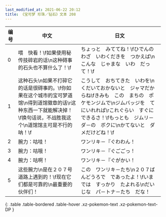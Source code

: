 ```yaml
---
last_modified_at: 2021-06-22 20:12
title: 《宝可梦 珍珠／钻石》文本 208
---
```

| 编号 | 中文 | 日文 |
| ---- | ---- | ---- |
| 0 | 喂　快看！\f如果使用秘传技碎岩的话\n这种碍事的石头也不算什么了！\f | ちょっと　みててね！\fひでんのわざ　いわくだきを　つかえば\nこんな　じゃまな　いわ　だって！\f |
| 1 | 这种石头\n如果不打碎它的话是很碍事的。\f你如果在这个城市的宝可梦道馆\n得到道馆徽章的话\r这种东西一下就能解决掉！\f换句话说，不战胜我这个\n道馆馆主可是不行的呐！\f | こうして　おちてきた　いわを\nくだいておかないと　ジャマだからね\fきみも　この　まちの　ポケモンジムで\nジムバッジを　てにいれれば\rこれぐらい　すぐに　できるさ！\fもっとも　ジムリ－ダ－の　ボクに\nかてないと　ダメだけどね！\f |
| 2 | 腕力：咕哇！ | ワンリキ－『ぐわわん！ |
| 3 | 腕力：咕哦！ | ワンリキ－『ぐごごっ！ |
| 4 | 腕力：咕啊！ | ワンリキ－『ぐがかい！ |
| 5 | 这些腕力\n是在２０７号道路上遇到的！\f现在它们都是可靠的\n最重要的伙伴们！ | この　ワンリキ－たち\n２０７ばんどうろで　であったよ！\fいまでは　すっかり　たよれる\nだいじな　パ－トナ－たち　だな！ |
{: .table .table-bordered .table-hover .xz-pokemon-text .xz-pokemon-text-DP }